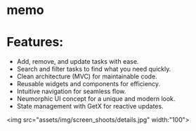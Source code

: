 # memo

# Features:

- Add, remove, and update tasks with ease.
- Search and filter tasks to find what you need quickly.
- Clean architecture (MVC) for maintainable code.
- Reusable widgets and components for efficiency.
- Intuitive navigation for seamless flow.
- Neumorphic UI concept for a unique and modern look.
- State management with GetX for reactive updates.

<img src="assets/img/screen_shoots/details.jpg" width:"100">
